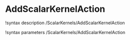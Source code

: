 <!-- MOOSE Documentation Stub: Remove this when content is added. -->

# AddScalarKernelAction
!syntax description /ScalarKernels/AddScalarKernelAction

!syntax parameters /ScalarKernels/AddScalarKernelAction
